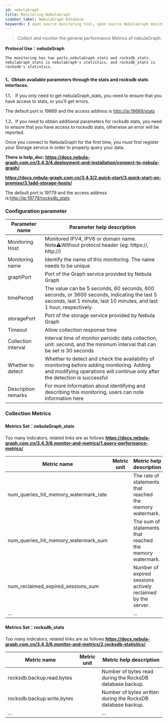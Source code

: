 ```yaml
---
id: nebulaGraph
title: Monitoring NebulaGraph
sidebar_label: NebulaGraph Database
keywords: [ open source monitoring tool, open source NebulaGraph monitoring tool, monitoring NebulaGraph metrics ]
---
```


> Collect and monitor the general performance Metrics of nebulaGraph.

**Protocol Use：nebulaGraph**

```text
The monitoring has two parts,nebulaGraph_stats and rocksdb_stats.
nebulaGraph_stats is nebulaGraph's statistics, and rocksdb_stats is rocksdb's statistics.
```

###

**1、Obtain available parameters through the stats and rocksdb stats interfaces.**

1.1、 If you only need to get nebulaGraph_stats, you need to ensure that you have access to stats, or you'll get errors.

The default port is 19669 and the access address is <http://ip:19669/stats>

1.2、If you need to obtain additional parameters for rocksdb stats, you need to ensure that you have access to rocksdb
stats, otherwise an error will be reported.

Once you connect to NebulaGraph for the first time, you must first register your Storage service in order to properly
query your data.

**There is help_doc: <https://docs.nebula-graph.com.cn/3.4.3/4.deployment-and-installation/connect-to-nebula-graph/>**

**<https://docs.nebula-graph.com.cn/3.4.3/2.quick-start/3.quick-start-on-premise/3.1add-storage-hosts/>**

The default port is 19779 and the access address is:<http://ip:19779/rocksdb_stats>

### Configuration parameter

|   Parameter name    |                                                                        Parameter help description                                                                         |
|---------------------|---------------------------------------------------------------------------------------------------------------------------------------------------------------------------|
| Monitoring Host     | Monitored IPV4, IPV6 or domain name. Note⚠️Without protocol header (eg: https://, http://)                                                                                |
| Monitoring name     | Identify the name of this monitoring. The name needs to be unique                                                                                                         |
| graphPort           | Port of the Graph service provided by Nebula Graph                                                                                                                        |
| timePeriod          | The value can be 5 seconds, 60 seconds, 600 seconds, or 3600 seconds, indicating the last 5 seconds, last 1 minute, last 10 minutes, and last 1 hour, respectively.       |
| storagePort         | Port of the storage service provided by Nebula Graph                                                                                                                      |
| Timeout             | Allow collection response time                                                                                                                                            |
| Collection interval | Interval time of monitor periodic data collection, unit: second, and the minimum interval that can be set is 30 seconds                                                   |
| Whether to detect   | Whether to detect and check the availability of monitoring before adding monitoring. Adding and modifying operations will continue only after the detection is successful |
| Description remarks | For more information about identifying and describing this monitoring, users can note information here                                                                    |

### Collection Metrics

#### Metrics Set：nebulaGraph_stats

Too many indicators, related links are as follows
**<https://docs.nebula-graph.com.cn/3.4.3/6.monitor-and-metrics/1.query-performance-metrics/>**

|              Metric name              | Metric unit |                   Metric help description                    |
|---------------------------------------|-------------|--------------------------------------------------------------|
| num_queries_hit_memory_watermark_rate |             | The rate of statements that reached the memory watermark.    |
| num_queries_hit_memory_watermark_sum  |             | The sum of statements that reached the memory watermark.     |
| num_reclaimed_expired_sessions_sum    |             | Number of expired sessions actively reclaimed by the server. |
| ...                                   |             | ...                                                          |

#### Metrics Set：rocksdb_stats

Too many indicators, related links are as follows
**<https://docs.nebula-graph.com.cn/3.4.3/6.monitor-and-metrics/2.rocksdb-statistics/>**

|        Metric name         | Metric unit |                   Metric help description                   |
|----------------------------|-------------|-------------------------------------------------------------|
| rocksdb.backup.read.bytes  |             | Number of bytes read during the RocksDB database backup.    |
| rocksdb.backup.write.bytes |             | Number of bytes written during the RocksDB database backup. |
| ...                        |             | ...                                                         |
